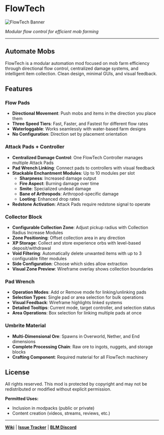 
# FlowTech

![FlowTech Banner](https://deonjonker.com/blm/flowtech/flowtech_banner2.png)

_Modular flow control for efficient mob farming_

----------

## Automate Mobs

FlowTech is a modular automation mod focused on mob farm efficiency through directional flow control, centralized damage systems, and intelligent item collection. Clean design, minimal GUIs, and visual feedback.

## Features

### Flow Pads

-   **Directional Movement**: Push mobs and items in the direction you place them
-   **Three Speed Tiers**: Fast, Faster, and Fastest for different flow rates
-   **Waterloggable**: Works seamlessly with water-based farm designs
-   **No Configuration**: Direction set by placement orientation

### Attack Pads + Controller

-   **Centralized Damage Control**: One FlowTech Controller manages multiple Attack Pads
-   **Pad Wrench Linking**: Connect pads to controllers with visual feedback
-   **Stackable Enchantment Modules**: Up to 10 modules per slot
    -   **Sharpness**: Increased damage output
    -   **Fire Aspect**: Burning damage over time
    -   **Smite**: Specialized undead damage
    -   **Bane of Arthropods**: Arthropod-specific damage
    -   **Looting**: Enhanced drop rates
-   **Redstone Activation**: Attack Pads require redstone signal to operate

### Collector Block

-   **Configurable Collection Zone**: Adjust pickup radius with Collection Radius Increase Modules
-   **Zone Positioning**: Offset collection area in any direction
-   **XP Storage**: Collect and store experience orbs with level-based deposit/withdrawal
-   **Void Filtering**: Automatically delete unwanted items with up to 3 configurable filter modules
-   **Side Configuration**: Choose which sides allow extraction
-   **Visual Zone Preview**: Wireframe overlay shows collection boundaries

### Pad Wrench

-   **Operation Modes**: Add or Remove mode for linking/unlinking pads
-   **Selection Types**: Single pad or area selection for bulk operations
-   **Visual Feedback**: Wireframe highlights linked systems
-   **Detailed Tooltips**: Current mode, target controller, and selection status
-   **Area Operations**: Box selection for linking multiple pads at once

### Umbrite Material

-   **Multi-Dimensional Ore**: Spawns in Overworld, Nether, and End dimensions
-   **Complete Processing Chain**: Raw ore to ingots, nuggets, and storage blocks
-   **Crafting Component**: Required material for all FlowTech machinery

## License

All rights reserved. This mod is protected by copyright and may not be redistributed or modified without explicit permission.

**Permitted Uses:**

-   Inclusion in modpacks (public or private)
-   Content creation (videos, streams, reviews, etc.)

----------

[**Wiki**](https://github.com/blocklogicmodding/FlowTech/wiki) | [**Issue Tracker**](https://github.com/blocklogicmodding/FlowTech/issues) | [**BLM Discord**](https://discord.gg/YtdA3AMqsXe)